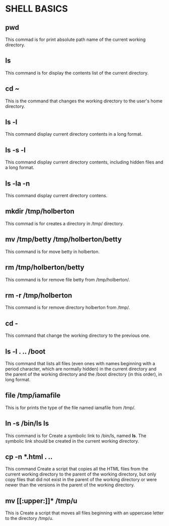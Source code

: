# SHELL BASICS

## pwd

This commad is for print absolute path name of the current working directory.

## ls

This command is for display the contents list of the current directory.

## cd ~

This is the command that changes the working directory to the user's home directory.

## ls -l

This command display current directory contents in a long format.

## ls -s -l

This command display current directory contents, including hidden files and a long format.

## ls -la -n

This command display current directory contens.

## mkdir /tmp/holberton

This commad is for creates a directory in /tmp/ directory.

## mv /tmp/betty /tmp/holberton/betty

This command is for move betty in holberton.

## rm /tmp/holberton/betty

This command is for remove file betty from /tmp/holberton/.

## rm -r /tmp/holberton

This command is for remove directory holberton from /tmp/.

## cd - 

This command that change the working directory to the previous one.

## ls -l . .. /boot

This command that lists all files (even ones with names beginning with a period character, which are normally hidden) in the current directory and the parent of the working directory and the /boot directory (in this order), in long format.

## file /tmp/iamafile

This is for prints the type of the file named iamafile from /tmp/.

## ln -s /bin/ls __ls__

This command is for Create a symbolic link to /bin/ls, named __ls__. The symbolic link should be created in the current working directory.

## cp -n *.html . ..

This command Create a script that copies all the HTML files from the current working directory to the parent of the working directory, but only copy files that did not exist in the parent of the working directory or were newer than the versions in the parent of the working directory.

## mv [[:upper:]]* /tmp/u

This is Create a script that moves all files beginning with an uppercase letter to the directory /tmp/u.

## 
